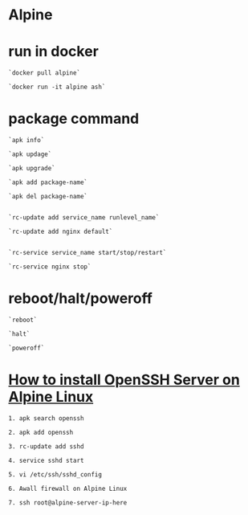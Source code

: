 Alpine
======

# run in docker

	`docker pull alpine`

	`docker run -it alpine ash`

# package command

	`apk info`

	`apk updage`

	`apk upgrade`
	
	`apk add package-name`

	`apk del package-name`


	`rc-update add service_name runlevel_name`
	
	`rc-update add nginx default`


	`rc-service service_name start/stop/restart`

	`rc-service nginx stop`

	
# reboot/halt/poweroff

	`reboot`
	
	`halt`
	
	`poweroff`

# [How to install OpenSSH Server on Alpine Linux](https://www.cyberciti.biz/faq/how-to-install-openssh-server-on-alpine-linux-including-docker/)

	1. apk search openssh
	
	2. apk add openssh
	
	3. rc-update add sshd
	
	4. service sshd start
	
	5. vi /etc/ssh/sshd_config
	
	6. Awall firewall on Alpine Linux
	
	7. ssh root@alpine-server-ip-here
	
